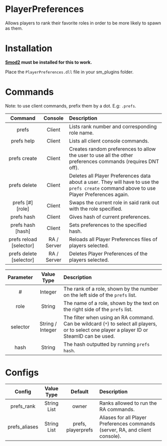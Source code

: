 # PlayerPreferences
Allows players to rank their favorite roles in order to be more likely to spawn as them.

# Installation
**[Smod2](https://github.com/Grover-c13/Smod2) must be installed for this to work.**

Place the `PlayerPreferences.dll` file in your sm_plugins folder.

# Commands
Note: to use client commands, prefix them by a dot. E.g: `.prefs`.

| Command | Console | Description |
| :-----: | :-----: | :---------- |
| prefs | Client | Lists rank number and corresponding role name. |
| prefs help | Client | Lists all client console commands. |
| prefs create | Client | Creates random preferences to allow the user to use all the other preferences commands (requires DNT off). |
| prefs delete | Client | Deletes all Player Preferences data about a user. They will have to use the `prefs create` command above to use Player Preferences again. |
| prefs [#] [role] | Client | Swaps the current role in said rank out with the role specified. |
| prefs hash | Client | Gives hash of current preferences. |
| prefs hash [hash] | Client | Sets preferences to the specified hash. |
| prefs reload [selector] | RA / Server | Reloads all Player Preferences files of players selected. |
| prefs delete [selector] | RA / Server | Deletes Player Preferences of the players selected. |

| Parameter | Value Type | Description |
| :-------: | :--------: | :---------- |
| # | Integer | The rank of a role, shown by the number on the left side of the `prefs` list. |
| role | String | The name of a role, shown by the text on the right side of the `prefs` list. |
| selector | String / Integer | The filter when using an RA command. Can be wildcard (`*`) to select all players, or to select one player a player ID or SteamID can be used. |
| hash | String | The hash outputted by running `prefs hash`. |

# Configs

| Config | Value Type | Default | Description |
| :----: | :--------: | :-----: |:----------- |
| prefs_rank | String List | owner | Ranks allowed to run the RA commands. |
| prefs_aliases | String List | prefs, playerprefs | Aliases for all Player Preferences commands (server, RA, and client console). |
